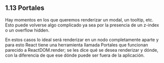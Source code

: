 ## 1.13 Portales

Hay momentos en los que queremos renderizar un modal, un tooltip, etc. Esto
puede volverse algo complicado ya sea por la presencia de un z-index o un
overflow hidden.

En estos casos lo ideal será renderizar en un nodo completamente aparte y para
esto React tiene una herramienta llamada Portales que funcionan parecido a
ReactDOM.render; se les dice qué se desea renderizar y dónde, con la diferencia
de que ese dónde puede ser fuera de la aplicación.

